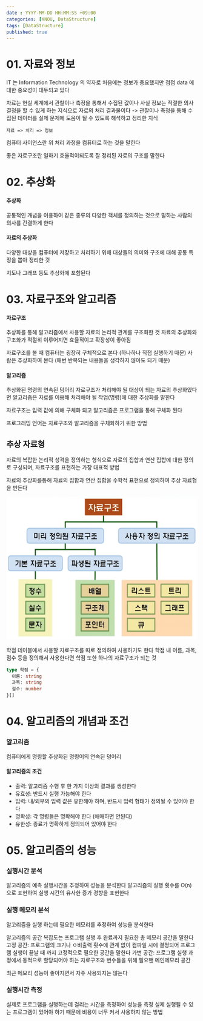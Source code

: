 ```yaml
---
date : YYYY-MM-DD HH:MM:SS +09:00
categories: [KNOU, DataStructure]
tags: [DataStructure]
published: true
---
```



# 01. 자료와 정보
IT 는 Information Technology 의 약자로
처음에는 정보가 중요했지만 점점 data 에 대한 중요성이 대두되고 있다

자료는 현실 세계에서 관찰이나 측정을 통해서 수집된 값이나 사실
정보는 적절한 의사결정을 할 수 있게 하는 지식으로 자료의 처리 결과물이다
-> 관찰이나 측정을 통해 수집된 데이터를 실제 문제에 도움이 될 수 있도록 해석하고 정리한 지식

`자료 => 처리 => 정보`

컴퓨터 사이언스란 위 처리 과정을 컴퓨터로 하는 것을 말한다

좋은 자료구조란 일하기 효율적이되도록 잘 정리된 자료의 구조를 말한다

# 02. 추상화
#### 추상화 
공통적인 개념을 이용하여 같은 종류의 다양한 객체를 정의하는 것으로 말하는 사람의 의사를 간결하게 한다

#### 자료의 추상화
다양한 대상을 컴퓨터에 저장하고 처리하기 위해 대상들의 의미와 구조에 대해 공통 특징을 뽑아 정리한 것

지도나 그래프 등도 추상화에 포함된다

# 03. 자료구조와 알고리즘
#### 자료구조
추상화를 통해 알고리즘에서 사용할 자료의 논리적 관계를 구조화한 것
자료의 추상화와 구조화가 적절히 이루어지면 효율적이고 확장성이 좋아짐

자료구조를 볼 때 컴퓨터는 굉장히 구체적으로 본다 (하나하나 직접 실행하기 때문)
사람은 추상화하여 본다 (매번 반복되는 내용들을 생각하지 않아도 되기 때문)

#### 알고리즘
추상화된 명령의 연속된 덩어리
자료구조가 처리해야 될 대상이 되는 자료의 추상화였다면
알고리즘은 자료를 이용해 처리해야 될 작업(명령)에 대한 추상화를 말한다

자료구조는 입력 값에 의해 구체화 되고
알고리즘은 프로그램을 통해 구체화 된다

프로그래밍 언어는 자료구조와 알고리즘을 구체화하기 위한 방법

## 추상 자료형
자료의 복잡한 논리적 성격을 정의하는 형식으로
자료의 집합과 연산 집합에 대한 정의로 구성되며, 자료구조를 표현하는 가장 대표적 방법


자료의 추상화를통해 자료의 집합과 연산 집합을 수학적 표현으로 정의하여 추상 자료형을 만든다

![Alt text](/assets/img/posts_images/KNOU/DataStructure/data_structure_tree.png)

학점 테이블에서 사용할 자료구조를 따로 정의하여 사용하기도 한다
학점 내 이름, 과목, 점수 등을 정의해서 사용한다면 학점 또한 하나의 자료구조가 되는 것

```typescript
type 학점 = {
  이름: string
  과목: string
  점수: number
}[]
```

# 04. 알고리즘의 개념과 조건
### 알고리즘
컴퓨터에게 명령할 추상화된 명령어의 연속된 덩어리

#### 알고리즘의 조건
- 출력: 알고리즘 수행 후 한 가지 이상의 결과를 생성한다
- 유효성: 반드시 실행 가능해야 한다
- 입력: 내/외부의 입력 값은 유한해야 하며, 반드시 입력 형태가 정의될 수 있어야 한다
- 명확성: 각 명령들은 명확해야 한다 (애매하면 안된다)
- 유한성: 종료가 명확하게 정의되어 있어야 한다

# 05. 알고리즘의 성능
### 실행시간 분석
알고리즘의 예측 실행시간을 추정하여 성능을 분석한다
알고리즘의 실행 횟수를 O(n) 으로 표현하여
실행 시간의 유사한 증가 경향을 표현한다

### 실행 메모리 분석
알고리즘을 실행 하는데 필요한 메모리를 추정하여 성능을 분석한다

알고리즘의 공간 복잡도는 프로그램 실행 후 완료까지 필요한 총 메모리 공간을 말한다
고정 공간: 프로그램의 크기나 ㅇ비출력 횟수에 관계 없이 컴파일 시에 결정되어 프로그램 실행이 끝날 때 까지 고정적으로 필요한 공간을 말한다
가변 공간: 프로그램 실행 과정에서 동적으로 할당되어야 하는 자료구조와 변수들을 위해 필요핸 메인메모리 공간

최근 메모리 성능이 좋아지면서 자주 사용되지는 않는다

### 실행시간 측정
실제로 프로그램을 실행하는데 걸리는 시간을 측정하여 성능을 측정
실제 실행될 수 있는 프로그램이 있어야 하기 때문에 비용이 너무 커서 사용하지 않는 방법
